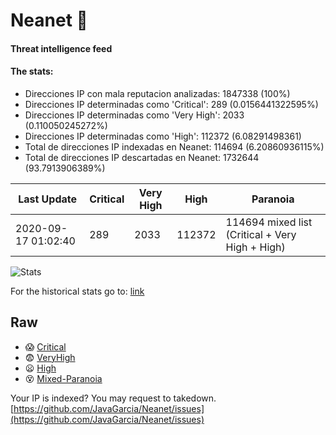 # Neanet :hocho:
#### Threat intelligence feed
#### The stats:

- Direcciones IP con mala reputacion analizadas: 1847338 (100%)
- Direcciones IP determinadas como 'Critical':  289 (0.0156441322595%)
- Direcciones IP determinadas como 'Very High':  2033 (0.110050245272%)
- Direcciones IP determinadas como 'High':  112372 (6.08291498361)
- Total de direcciones IP indexadas en Neanet:  114694 (6.20860936115%)
- Total de direcciones IP descartadas en Neanet:  1732644 (93.7913906389%)

| Last Update | Critical | Very High | High | Paranoia |
| --- | --- | --- | --- | --- |
| 2020-09-17 01:02:40 | 289 | 2033 | 112372 | 114694 mixed list (Critical + Very High + High)|

![Stats](https://docs.google.com/spreadsheets/d/e/2PACX-1vSnaNMIXVabIpDJjufMlzH7poXnshF3mgd8Is1g9ytUEzVsP5my4Trn8f-xkoLLQ38xpL3HtmUexLo6/pubchart?oid=501124687&format=image)

For the historical stats go to: [link](/stats.csv)
## Raw
- :scream: [Critical](https://raw.githubusercontent.com/JavaGarcia/Neanet/master/blacklists/neanet_critical.txt)
- :fearful: [VeryHigh](https://raw.githubusercontent.com/JavaGarcia/Neanet/master/blacklists/neanet_veryHigh.txtt)
- :frowning: [High](https://raw.githubusercontent.com/JavaGarcia/Neanet/master/blacklists/neanet_high.txt)
- :dizzy_face: [Mixed-Paranoia](https://raw.githubusercontent.com/JavaGarcia/Neanet/master/blacklists/neanet_all.txt)


Your IP is indexed? You may request to takedown. [https://github.com/JavaGarcia/Neanet/issues](https://github.com/JavaGarcia/Neanet/issues)









































































































































































































































































































































































































































































































































































































































































































































































































































































